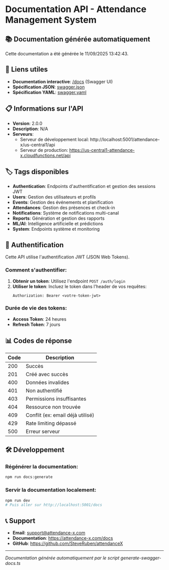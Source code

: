 # Documentation API - Attendance Management System

## 📚 Documentation générée automatiquement

Cette documentation a été générée le 11/09/2025 13:42:43.

## 🔗 Liens utiles

- **Documentation interactive**: [/docs](/docs) (Swagger UI)
- **Spécification JSON**: [swagger.json](./swagger.json)
- **Spécification YAML**: [swagger.yaml](./swagger.yaml)

## 📋 Informations sur l'API

- **Version**: 2.0.0
- **Description**: N/A
- **Serveurs**:
  - Serveur de développement local: http://localhost:5001/attendance-x/us-central1/api
  - Serveur de production: https://us-central1-attendance-x.cloudfunctions.net/api

## 🏷️ Tags disponibles

- **Authentication**: Endpoints d'authentification et gestion des sessions JWT
- **Users**: Gestion des utilisateurs et profils
- **Events**: Gestion des événements et planification
- **Attendances**: Gestion des présences et check-in
- **Notifications**: Système de notifications multi-canal
- **Reports**: Génération et gestion des rapports
- **ML/AI**: Intelligence artificielle et prédictions
- **System**: Endpoints système et monitoring

## 🔐 Authentification

Cette API utilise l'authentification JWT (JSON Web Tokens).

### Comment s'authentifier:

1. **Obtenir un token**: Utilisez l'endpoint `POST /auth/login`
2. **Utiliser le token**: Incluez le token dans l'header de vos requêtes:
   ```
   Authorization: Bearer <votre-token-jwt>
   ```

### Durée de vie des tokens:

- **Access Token**: 24 heures
- **Refresh Token**: 7 jours

## 📊 Codes de réponse

| Code | Description |
|------|-------------|
| 200  | Succès |
| 201  | Créé avec succès |
| 400  | Données invalides |
| 401  | Non authentifié |
| 403  | Permissions insuffisantes |
| 404  | Ressource non trouvée |
| 409  | Conflit (ex: email déjà utilisé) |
| 429  | Rate limiting dépassé |
| 500  | Erreur serveur |

## 🛠️ Développement

### Régénérer la documentation:

```bash
npm run docs:generate
```

### Servir la documentation localement:

```bash
npm run dev
# Puis aller sur http://localhost:5001/docs
```

## 📞 Support

- **Email**: support@attendance-x.com
- **Documentation**: https://attendance-x.com/docs
- **GitHub**: https://github.com/SteveRuben/attendanceX

---

*Documentation générée automatiquement par le script generate-swagger-docs.ts*

